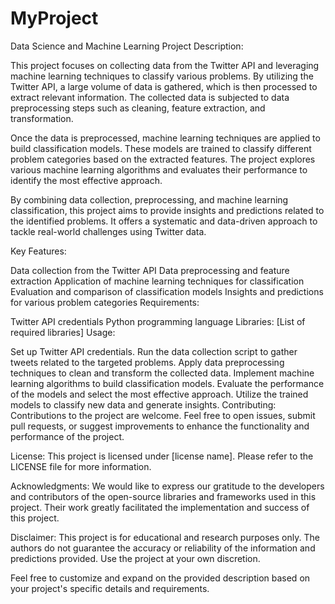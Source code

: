 # MyProject
Data Science and Machine Learning
Project Description:

This project focuses on collecting data from the Twitter API and leveraging machine learning techniques to classify various problems. By utilizing the Twitter API, a large volume of data is gathered, which is then processed to extract relevant information. The collected data is subjected to data preprocessing steps such as cleaning, feature extraction, and transformation.

Once the data is preprocessed, machine learning techniques are applied to build classification models. These models are trained to classify different problem categories based on the extracted features. The project explores various machine learning algorithms and evaluates their performance to identify the most effective approach.

By combining data collection, preprocessing, and machine learning classification, this project aims to provide insights and predictions related to the identified problems. It offers a systematic and data-driven approach to tackle real-world challenges using Twitter data.

Key Features:

Data collection from the Twitter API
Data preprocessing and feature extraction
Application of machine learning techniques for classification
Evaluation and comparison of classification models
Insights and predictions for various problem categories
Requirements:

Twitter API credentials
Python programming language
Libraries: [List of required libraries]
Usage:

Set up Twitter API credentials.
Run the data collection script to gather tweets related to the targeted problems.
Apply data preprocessing techniques to clean and transform the collected data.
Implement machine learning algorithms to build classification models.
Evaluate the performance of the models and select the most effective approach.
Utilize the trained models to classify new data and generate insights.
Contributing:
Contributions to the project are welcome. Feel free to open issues, submit pull requests, or suggest improvements to enhance the functionality and performance of the project.

License:
This project is licensed under [license name]. Please refer to the LICENSE file for more information.

Acknowledgments:
We would like to express our gratitude to the developers and contributors of the open-source libraries and frameworks used in this project. Their work greatly facilitated the implementation and success of this project.

Disclaimer:
This project is for educational and research purposes only. The authors do not guarantee the accuracy or reliability of the information and predictions provided. Use the project at your own discretion.

Feel free to customize and expand on the provided description based on your project's specific details and requirements.
